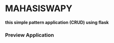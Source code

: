 <h1>MAHASISWAPY

<h4>this simple pattern application (CRUD) using flask

<h3> Preview Application


